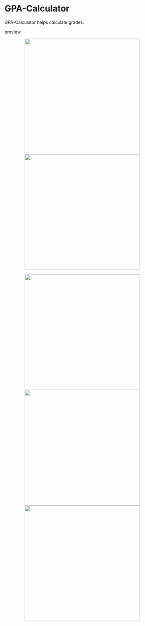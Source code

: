 # GPA-Calculator
GPA-Calculator helps calculate grades.

preview
<p align = "center">
<img src = "images/play.gif" width="375"/>
<img src = "images/delete.gif" width="375"/>
</p>

<p align = "center">
<img src = "images/5.24-1.png" width="375"/>
<img src = "images/5.24-2.png" width="375"/>
<img src = "images/5.24-3.png" width="375"/>
</p>